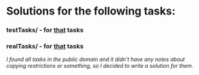 Solutions for the following tasks:
===

### testTasks/ - for [that](https://gist.github.com/oserikov/6047adb6ef2a511a82012adc22a213e8) tasks

### realTasks/ - for [that](https://gist.github.com/oserikov/dba9d8ed1f5b0c51164ead0e30ac021c) tasks


_I found all tasks in the public domain and it didn't have any notes about copying restrictions or something, so I decided to write a solution for them._